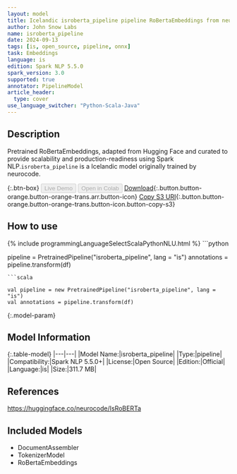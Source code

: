 ```yaml
---
layout: model
title: Icelandic isroberta_pipeline pipeline RoBertaEmbeddings from neurocode
author: John Snow Labs
name: isroberta_pipeline
date: 2024-09-13
tags: [is, open_source, pipeline, onnx]
task: Embeddings
language: is
edition: Spark NLP 5.5.0
spark_version: 3.0
supported: true
annotator: PipelineModel
article_header:
  type: cover
use_language_switcher: "Python-Scala-Java"
---
```


## Description

Pretrained RoBertaEmbeddings, adapted from Hugging Face and curated to provide scalability and production-readiness using Spark NLP.`isroberta_pipeline` is a Icelandic model originally trained by neurocode.

{:.btn-box}
<button class="button button-orange" disabled>Live Demo</button>
<button class="button button-orange" disabled>Open in Colab</button>
[Download](https://s3.amazonaws.com/auxdata.johnsnowlabs.com/public/models/isroberta_pipeline_is_5.5.0_3.0_1726197151706.zip){:.button.button-orange.button-orange-trans.arr.button-icon}
[Copy S3 URI](s3://auxdata.johnsnowlabs.com/public/models/isroberta_pipeline_is_5.5.0_3.0_1726197151706.zip){:.button.button-orange.button-orange-trans.button-icon.button-copy-s3}

## How to use



<div class="tabs-box" markdown="1">
{% include programmingLanguageSelectScalaPythonNLU.html %}
```python

pipeline = PretrainedPipeline("isroberta_pipeline", lang = "is")
annotations =  pipeline.transform(df)   

```
```scala

val pipeline = new PretrainedPipeline("isroberta_pipeline", lang = "is")
val annotations = pipeline.transform(df)

```
</div>

{:.model-param}
## Model Information

{:.table-model}
|---|---|
|Model Name:|isroberta_pipeline|
|Type:|pipeline|
|Compatibility:|Spark NLP 5.5.0+|
|License:|Open Source|
|Edition:|Official|
|Language:|is|
|Size:|311.7 MB|

## References

https://huggingface.co/neurocode/IsRoBERTa

## Included Models

- DocumentAssembler
- TokenizerModel
- RoBertaEmbeddings